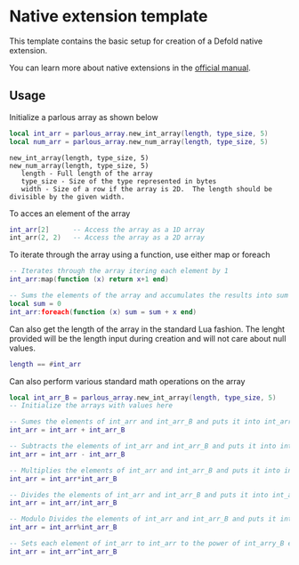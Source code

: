 # Native extension template
This template contains the basic setup for creation of a Defold native extension.

You can learn more about native extensions in the [official manual](https://www.defold.com/manuals/extensions/).

## Usage

Initialize a parlous array as shown below

```Lua
local int_arr = parlous_array.new_int_array(length, type_size, 5)
local num_arr = parlous_array.new_num_array(length, type_size, 5)
```
 ```
new_int_array(length, type_size, 5)
new_num_array(length, type_size, 5)
    length - Full length of the array
    type_size - Size of the type represented in bytes
    width - Size of a row if the array is 2D.  The length should be divisible by the given width.
```

To acces an element of the array

```Lua
int_arr[2]      -- Access the array as a 1D array
int_arr(2, 2)   -- Access the array as a 2D array
```

To iterate through the array using a function, use either map or foreach

```Lua
-- Iterates through the array itering each element by 1
int_arr:map(function (x) return x+1 end)

-- Sums the elements of the array and accumulates the results into sum
local sum = 0
int_arr:foreach(function (x) sum = sum + x end)
```

Can also get the length of the array in the standard Lua fashion.  The lenght provided will be the length input during creation and will not care about null values.

```Lua
length == #int_arr
```

Can also perform various standard math operations on the array

```Lua
local int_arr_B = parlous_array.new_int_array(length, type_size, 5)
-- Initialize the arrays with values here

-- Sumes the elements of int_arr and int_arr_B and puts it into int_arr
int_arr = int_arr + int_arr_B

-- Subtracts the elements of int_arr and int_arr_B and puts it into int_arr
int_arr = int_arr - int_arr_B

-- Multiplies the elements of int_arr and int_arr_B and puts it into int_arr
int_arr = int_arr*int_arr_B

-- Divides the elements of int_arr and int_arr_B and puts it into int_arr
int_arr = int_arr/int_arr_B

-- Modulo Divides the elements of int_arr and int_arr_B and puts it into int_arr
int_arr = int_arr%int_arr_B

-- Sets each element of int_arr to int_arr to the power of int_arry_B element wise
int_arr = int_arr^int_arr_B
```
